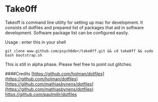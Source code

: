 # Take0ff
Takeoff is command line utility for setting up mac for development. It consists of dotfiles and prepared list of packages that aid in software development. Software package list can be configured easily.

Usage : enter this in your shell

`git clone www.github.com/psych0der/take0ff.git && cd take0ff && sudo bash bootstrap.sh`

This is still in alpha phase. Please feel free to point out glitches.


####Credits
[https://github.com/holman/dotfiles](https://github.com/holman/dotfiles)
[https://github.com/mathiasbynens/dotfiles](https://github.com/mathiasbynens/dotfiles)
[https://github.com/paulmillr/dotfiles ](https://github.com/paulmillr/dotfiles )

